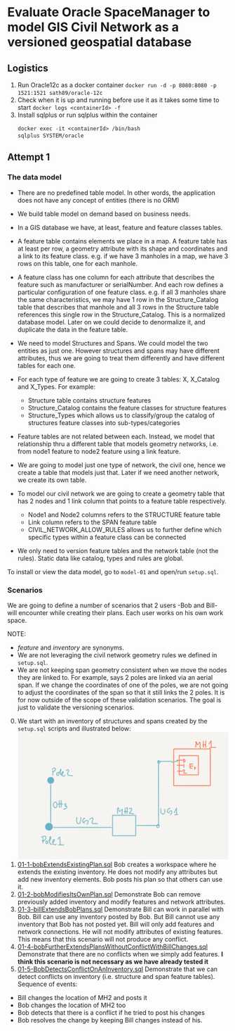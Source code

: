 # Evaluate Oracle SpaceManager to model GIS Civil Network as a versioned geospatial database

## Logistics

1. Run Oracle12c as a docker container
  `docker run -d -p 8080:8080 -p 1521:1521 sath89/oracle-12c`
2. Check when it is up and running before use it as it takes some time to start
  `docker logs <containerId> -f`
3. Install sqlplus or run sqlplus within the container
   ```
   docker exec -it <containerId> /bin/bash
   sqlplus SYSTEM/oracle
   ```

## Attempt 1

### The data model

- There are no predefined table model. In other words, the application does not have any concept of entities (there is no ORM)
- We build table model on demand based on business needs.
- In a GIS database we have, at least, feature and feature classes tables.
- A feature table contains elements we place in a map. A feature table has at least per row, a geometry attribute with its shape and coordinates and a link to its feature class. e.g. if we have 3 manholes in a map, we have 3 rows on this table, one for each manhole.
- A feature class has one column for each attribute that describes the feature such as manufacturer or serialNumber. And each row defines a particular configuration of one feature class. e.g. if all 3 manholes share the same characteristics, we may have 1 row in the Structure_Catalog table that describes that manhole and all 3 rows in the Structure table references this single row in the Structure_Catalog. This is a normalized database model. Later on we could decide to denormalize it, and duplicate the data in the feature table.
- We need to model Structures and Spans. We could model the two entities as just one. However structures and spans may have different attributes, thus we are going to treat them differently and have different tables for each one.
- For each type of feature we are going to create 3 tables: X, X_Catalog and X_Types. For example:
  - Structure table contains structure features
  - Structure_Catalog contains the feature classes for structure features
  - Structure_Types which allows us to classify/group the catalog of structures feature classes into sub-types/categories
- Feature tables are not related between each. Instead, we model that relationship thru a different table that models geometry networks, i.e. from node1 feature to node2 feature using a link feature.  
- We are going to model just one type of network, the civil one, hence we create a table that models just that. Later if we need another network, we create its own table.
- To model our civil network we are going to create a geometry table that has 2 nodes and 1 link column that points to a feature table respectively.
   - Node1 and Node2 columns refers to the STRUCTURE feature table
   - Link column refers to the SPAN feature table
   - CIVIL_NETWORK_ALLOW_RULES allows us to further define which specific types within a feature class can be connected

- We only need to version feature tables and the network table (not the rules). Static data like catalog, types and rules are global.

To install or view the data model, go to `model-01` and open/run `setup.sql`.


### Scenarios

We are going to define a number of scenarios that 2 users -Bob and Bill- will encounter while creating their plans. Each user works on his own work space.

NOTE:
- *feature* and *inventory* are synonyms.
- We are not leveraging the civil network geometry rules we defined in `setup.sql`.
- We are not keeping span geometry consistent when we move the nodes they are linked to. For example, says 2 poles are linked via an aerial span. If we change the coordinates of one of the poles, we are not going to adjust the coordinates of the span so that it still links the 2 poles. It is for now outside of the scope of these validation scenarios. The goal is just to validate the versioning scenarios.


0. We start with an inventory of structures and spans created by the `setup.sql` scripts and illustrated below:
  ![initial inventory](inventory-0.png)
1. [01-1-bobExtendsExistingPlan.sql](model-01/01-1-bobExtendsExistingPlan.sql) Bob creates a workspace where he extends the existing inventory. He does not modify any attributes but add new inventory elements. Bob posts his plan so that others can use it.
3. [01-2-bobModifiesItsOwnPlan.sql](model-01/01-2-bobModifiesItsOwnPlan.sql) Demonstrate Bob can remove previously added inventory and modify features and network attributes.
4. [01-3-billExtendsBobPlans.sql](model-01/01-3-billExtendsBobPlans.sql) Demonstrate Bill can work in parallel with Bob. Bill can use any inventory posted by Bob. But Bill cannot use any inventory that Bob has not posted yet. Bill will only add features and network connections. He will not modify attributes of existing features. This means that this scenario will not produce any conflict.
5. [01-4-bobFurtherExtendsPlansWithoutConflictWithBillChanges.sql](model-01/01-4-bobFurtherExtendsPlansWithoutConflictWithBillChanges.sql) Demonstrate that there are no conflicts when we simply add features. **I think this scenario is not necessary as we have already tested it**
6. [01-5-BobDetectsConflictOnAnInventory.sql](model-01/01-5-BobDetectsConflictOnAnInventory.sql) Demonstrate that we can detect conflicts on inventory (i.e. structure and span feature tables). Sequence of events:
  - Bill changes the location of MH2 and posts it
  - Bob changes the location of MH2 too
  - Bob detects that there is a conflict if he tried to post his changes
  - Bob resolves the change by keeping Bill changes instead of his.
